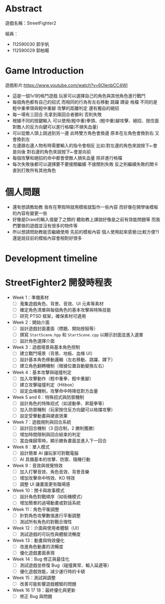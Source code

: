 # Abstract

遊戲名稱：StreetFighter2

組員：

- 112590030 郭宇帆
- 112590029 郭柏暘

# Game Introduction
遊戲影片:https://www.youtube.com/watch?v=6OlenbCC4WI

- 這是一個1v1的格鬥遊戲 玩家可以選擇自己的角色與其他角色進行戰鬥 
- 每個角色都有自己的招式 而相同的行為有左右移動 跳躍 蹲姿 格檔 不同的是 輕中重拳頭與輕中重腳 攻擊的距離判定 還有獨自的絕招
- 每一場有三回合 先拿到兩回合者勝利 否則失敗
- 根據不同的按鍵輸入 可以使用(輕中重)拳頭、(輕中重)腳攻擊、絕招、按住面對敵人的反方向鍵可以進行格檔(不損失血量)
- 可以從敵人頭上跳過到另一邊 此時雙方角色會換邊 原本在左角色會換到右 又會換到左 
- 左邊跟右邊人物有時需要輸入的指令會相反 比如:對左邊的角色來說按下⭠會是向後 對右邊的角色來說按下⭠會是向前
- 每個攻擊和絕招的命中都會使敵人損失血量 除非進行格檔
- 每次失敗後都可以選擇要不要接關繼續 不接關則失敗 反之則繼續失敗的關卡 直到打敗所有其他角色

# 個人問題
- 還有想請教助教 我有在寒假時就用模板就製作一些內容 而好像在開學後模板的內容有變更一些
- 好像是Draw的輸入值變了之類的 聽助教上課說好像是之前有效能問題等 而我們要做的遊戲並沒有很多的物件等
- 所以想請問助教能否繼續使用 先前的模板內容 個人使用起來感覺(比較方便?) 還是說目前的模板內容會相對好很多
# Development timeline

# StreetFighter2 開發時程表

- Week 1：準備素材
    - [ ] 蒐集遊戲角色、背景、音效、UI 元素等素材
    - [ ] 確定角色清單與每個角色的基本攻擊與特殊技能
    - [ ] 研究 PTSD 框架，確保素材可適用

- Week 2：開始介面
    - [ ] 設計遊戲封面畫面（標題、開始按鈕等）
    - [ ] 撰寫 `StartScene.hpp` 和 `StartScene.cpp` 以顯示封面並進入選單
    - [ ] 設計角色選擇介面

- Week 3：遊戲場景與基本角色控制
    - [ ] 建立戰鬥場景（背景、地板、血條 UI）
    - [ ] 設計基本角色移動邏輯（左右移動、跳躍、蹲下）
    - [ ] 建立角色翻轉機制（根據位置自動變換左右）

- Week 4：基本攻擊與碰撞判定
    - [ ] 加入攻擊動作（輕中重拳、輕中重腳）
    - [ ] 建立攻擊碰撞判定（Hitbox）
    - [ ] 設定血條機制，攻擊命中時降低對方血量

- Week 5 and 6：特殊招式與防禦機制
    - [ ] 設計角色的特殊招式（如波動拳、昇龍拳等）
    - [ ] 加入防禦機制（玩家按住反方向鍵可以格擋攻擊）
    - [ ] 設定受擊動畫與硬直效果

- Week 7：遊戲規則與回合系統
    - [ ] 設計回合機制（3 回合制，2 勝則獲勝）
    - [ ] 增加時間限制與回合結束的判定
    - [ ] 當血條歸零時，顯示勝負畫面並進入下一回合

- Week 8：單人模式
    - [ ] 設計簡單 AI 讓玩家可對戰電腦
    - [ ] AI 具備基本的攻擊、防禦、隨機行動

- Week 9：音效與視覺特效
    - [ ] 加入打擊音效、角色音效、背景音樂
    - [ ] 增加攻擊命中特效、KO 特效
    - [ ] 調整 UI 讓畫面更有臨場感

- Week 10：關卡與故事模式
    - [ ] 設計角色對戰順序（如街機模式）
    - [ ] 增加簡單的過場動畫或對話系統

- Week 11：角色平衡調整
    - [ ] 針對角色攻擊數值進行平衡調整
    - [ ] 測試所有角色的對戰合理性

- Week 12：介面與使用者體驗（UI）
    - [ ] 測試遊戲的可玩性與體驗流暢度

- Week 13：動畫與特效優化
    - [ ] 改進角色動畫的流暢度
    - [ ] 優化遊戲畫面表現

- Week 14：Bug 修正與最佳化
    - [ ] 測試遊戲並修復 Bug（碰撞異常、輸入延遲等）
    - [ ] 優化遊戲效能，減少運行時的卡頓

- Week 15：測試與調整
    - [ ] 改善可能影響遊戲體驗的問題

- Week 16 17 18：最終優化與更新
    - [ ] 修正 Bug 與問題
